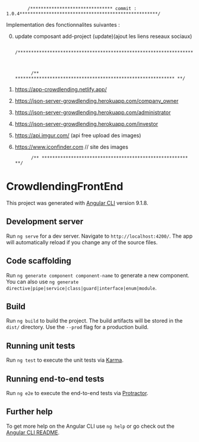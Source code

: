             /******************************* commit : 1.0.4****************************************************/

Implementation des fonctionnalites suivantes :

0. update composant add-project  (update)(ajout les liens reseaux sociaux)








             /***********************************************************************************************/



             /** ************************************************************ **/

0. https://app-crowdlending.netlify.app/

1. https://json-server-growdlending.herokuapp.com/company_owner

2. https://json-server-growdlending.herokuapp.com/administrator

4. https://json-server-growdlending.herokuapp.com/investor

5. https://api.imgur.com/   (api free upload des images)

6. https://www.iconfinder.com  // site des images 





             /** ******************************************************* **/

# CrowdlendingFrontEnd

This project was generated with [Angular CLI](https://github.com/angular/angular-cli) version 9.1.8.

## Development server

Run `ng serve` for a dev server. Navigate to `http://localhost:4200/`. The app will automatically reload if you change any of the source files.

## Code scaffolding

Run `ng generate component component-name` to generate a new component. You can also use `ng generate directive|pipe|service|class|guard|interface|enum|module`.

## Build

Run `ng build` to build the project. The build artifacts will be stored in the `dist/` directory. Use the `--prod` flag for a production build.

## Running unit tests

Run `ng test` to execute the unit tests via [Karma](https://karma-runner.github.io).

## Running end-to-end tests

Run `ng e2e` to execute the end-to-end tests via [Protractor](http://www.protractortest.org/).

## Further help

To get more help on the Angular CLI use `ng help` or go check out the [Angular CLI README](https://github.com/angular/angular-cli/blob/master/README.md).



